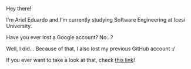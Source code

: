 Hey there!

I'm Ariel Eduardo and I'm currently studying Software Engineering at Icesi University.

Have you ever lost a Google account? No...?

Well, I did... Because of that, I also lost my previous GitHub account :/

If you ever want to take a look at that, check [this link](https://github.com/lyca22)!

